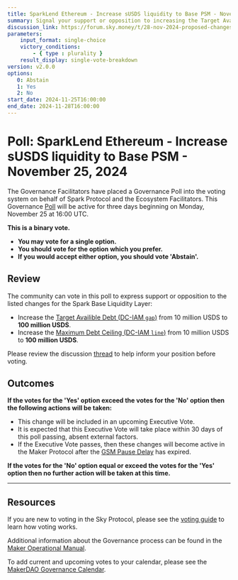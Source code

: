 ```yaml
---
title: SparkLend Ethereum - Increase sUSDS liquidity to Base PSM - November 25, 2024
summary: Signal your support or opposition to increasing the Target Available Debt and Maximum Debt Ceiling for Spark Base Liquidity Layer to 100 million USDS each.
discussion_link: https://forum.sky.money/t/28-nov-2024-proposed-changes-to-spark-for-upcoming-spell-amendments/25575
parameters:
    input_format: single-choice
    victory_conditions:
        - { type : plurality }
    result_display: single-vote-breakdown
version: v2.0.0
options:
   0: Abstain
   1: Yes
   2: No
start_date: 2024-11-25T16:00:00
end_date: 2024-11-28T16:00:00
---
```

# Poll: SparkLend Ethereum - Increase sUSDS liquidity to Base PSM - November 25, 2024

The Governance Facilitators have placed a Governance Poll into the voting system on behalf of Spark Protocol and the Ecosystem Facilitators. This Governance [Poll](https://sky-atlas.powerhouse.io/#A.1.9.1_Operational_Weekly_Cycle-b189fa17-57a9-4d4e-9780-0ce4efd94211|0db30308) will be active for three days beginning on Monday, November 25 at 16:00 UTC.

**This is a binary vote.**

- **You may vote for a single option.**
- **You should vote for the option which you prefer.**
- **If you would accept either option, you should vote 'Abstain'.**

## Review

The community can vote in this poll to express support or opposition to the listed changes for the Spark Base Liquidity Layer:

- Increase the [Target Availible Debt (DC-IAM `gap`)](https://sky-atlas.powerhouse.io/A.3.4.1.5.1.1.4_Target_Available_Debt_Definition/b876ecf4-a901-4721-9c4b-9f2fc21f954c%7C57ea599773d45150b2632df9) from 10 million USDS to **100 million USDS**.
- Increase the [Maximum Debt Ceiling (DC-IAM `line`)](https://sky-atlas.powerhouse.io/A.3.4.1.5.1.1.3_Maximum_Debt_Ceiling_Definition/e4a0d8f1-4a01-46a7-b693-a94e7f4afc1a%7C57ea599773d45150b2632df9) from 10 million USDS to **100 million USDS**.

Please review the discussion [thread](https://forum.sky.money/t/28-nov-2024-proposed-changes-to-spark-for-upcoming-spell-amendments/25575) to help inform your position before voting.

## Outcomes

**If the votes for the 'Yes' option exceed the votes for the 'No' option then the following actions will be taken:**

- This change will be included in an upcoming Executive Vote.
- It is expected that this Executive Vote will take place within 30 days of this poll passing, absent external factors.
- If the Executive Vote passes, then these changes will become active in the Maker Protocol after the [GSM Pause Delay](https://sky-atlas.powerhouse.io/#A.1.8.2.1_Pause_Delay-a98b8227-95f6-4711-9d8d-f52cbc6ad2d0|0db30758e055) has expired.

**If the votes for the 'No' option equal or exceed the votes for the 'Yes' option then no further action will be taken at this time.**

---

## Resources

If you are new to voting in the Sky Protocol, please see the [voting guide](https://manual.makerdao.com/governance/voting-in-makerdao/on-chain-governance) to learn how voting works.

Additional information about the Governance process can be found in the [Maker Operational Manual](https://manual.makerdao.com).

To add current and upcoming votes to your calendar, please see the [MakerDAO Governance Calendar](https://manual.makerdao.com/makerdao/calendars/governance-calendar).
